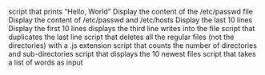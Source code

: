 script that prints “Hello, World”
Display the content of the /etc/passwd file
Display the content of /etc/passwd and /etc/hosts
Display the last 10 lines
Display the first 10 lines
displays the third line
writes into the file
script that duplicates the last line
script that deletes all the regular files (not the directories) with a .js extension
script that counts the number of directories and sub-directories
script that displays the 10 newest files
script that takes a list of words as input
